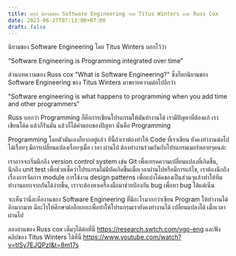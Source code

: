 ```yaml
---
title: สรุป นิยามของ Software Engineering จาก Titus Winters และ Russ Cox
date: 2023-06-27T07:13:00+07:00
draft: false
---
```


นิยามของ Software Engineering โดย Titus Winters บอกไว้ว่า

"Software Engineering is Programming integrated over time"

ส่วนบทความของ Russ cox "What is Software Engineering?" ซึ่งก็ยกนิยามของ Software Engineering ของ Titus Winters มาขยายความต่อไปอีกว่า

"Software engineering is what happens to programming when you add time and other programmers"

<!--more-->

Russ บอกว่า Programming ก็คือการเขียนโปรแกรมให้มันทำงานได้ เรามีปัญหาที่ต้องแก้ เราเขียนโค้ด แล้วก็รันมัน แล้วก็ได้คำตอบของปัญหา นั่นคือ Programming

Programming โดยตัวมันเองก็ยากอยู่แล้ว ทีนี้ถ้าเราต้องทำให้ Code ที่เราเขียน ยังคงทำงานต่อไปได้เรื่อยๆ มีการเปลี่ยนแปลงเรื่อยๆเมื่อ เวลา ผ่านไป ต้องทำงานร่วมกันกับโปรแกรมเมอร์หลายๆคนล่ะ

เราอาจจะเริ่มนึกถึง version control system เช่น Git เพื่อเทรคความเปลี่ยนแปลงที่เกิดขึ้น, นึกถึง unit test เพื่อช่วยเช็คว่าโปรแกรมไม่มีบัคเกิดขึ้นเมื่อเวลาผ่านไปหรือมีการแก้ไข, เราต้องนึกถึงเรื่องการจัดการ module การใช้งาน design patterns เพื่อแบ่งโค้ดของเป็นส่วนๆแล้วทำให้ทีมทำงานแยกจากกันได้ง่ายขึ้น, เราจะต้องหาเครื่องมือมาช่วยป้องกัน bug เพื่อหา bug ได้แต่เนิ่น

จะเห็นว่านี่ละคืองานของ Software Engineering ที่มีอะไรมากกว่าเขียน Program ให้ทำงานได้ อีกมากมาย มีอะไรให้ศึกษาต่ออีกเยอะเพื่อทำให้โปรแกรมเรายังคงทำงานได้ เปลี่ยนแปลงได้ เมื่อเวลาผ่านไป

ลองอ่านของ Russ cox เต็มๆได้ต่อที่นี่ https://research.swtch.com/vgo-eng
และฟังคลิปของ Titus Winters ได้ที่นี่ https://www.youtube.com/watch?v=tISy7EJQPzI&t=8m17s
